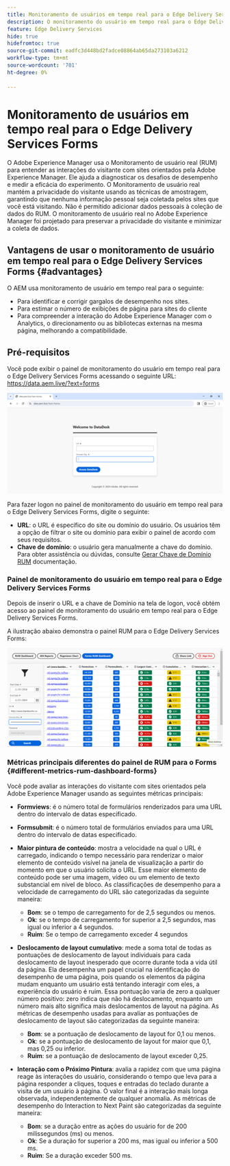 ```yaml
---
title: Monitoramento de usuários em tempo real para o Edge Delivery Services Forms
description: O monitoramento do usuário em tempo real para o Edge Delivery Services Forms envolve o rastreamento e a análise contínuos das interações do usuário com os formulários.
feature: Edge Delivery Services
hide: true
hidefromtoc: true
source-git-commit: eadfc3d448bd2fadce08864ab65da273103a6212
workflow-type: tm+mt
source-wordcount: '701'
ht-degree: 0%

---
```


# Monitoramento de usuários em tempo real para o Edge Delivery Services Forms

O Adobe Experience Manager usa o Monitoramento de usuário real (RUM) para entender as interações do visitante com sites orientados pela Adobe Experience Manager. Ele ajuda a diagnosticar os desafios de desempenho e medir a eficácia do experimento. O Monitoramento de usuário real mantém a privacidade do visitante usando as técnicas de amostragem, garantindo que nenhuma informação pessoal seja coletada pelos sites que você está visitando. Não é permitido adicionar dados pessoais à coleção de dados do RUM. O monitoramento de usuário real no Adobe Experience Manager foi projetado para preservar a privacidade do visitante e minimizar a coleta de dados.

## Vantagens de usar o monitoramento de usuário em tempo real para o Edge Delivery Services Forms {#advantages}

O AEM usa monitoramento de usuário em tempo real para o seguinte:

* Para identificar e corrigir gargalos de desempenho nos sites.
* Para estimar o número de exibições de página para sites do cliente
* Para compreender a interação do Adobe Experience Manager com o Analytics, o direcionamento ou as bibliotecas externas na mesma página, melhorando a compatibilidade.

## Pré-requisitos

Você pode exibir o painel de monitoramento do usuário em tempo real para o Edge Delivery Services Forms acessando o seguinte URL: https://data.aem.live/?ext=forms

![Tela de logon do RUM para o Edge Delivery Services Forms ](/help/edge/assets/rum-login-screen.png)

Para fazer logon no painel de monitoramento do usuário em tempo real para o Edge Delivery Services Forms, digite o seguinte:
* **URL**: o URL é específico do site ou domínio do usuário. Os usuários têm a opção de filtrar o site ou domínio para exibir o painel de acordo com seus requisitos.
* **Chave de domínio**: o usuário gera manualmente a chave do domínio. Para obter assistência ou dúvidas, consulte [Gerar Chave de Domínio RUM](https://aemcs-workspace.adobe.com/rum/generate-domain-key) documentação.

### Painel de monitoramento do usuário em tempo real para o Edge Delivery Services Forms

Depois de inserir o URL e a chave de Domínio na tela de logon, você obtém acesso ao painel de monitoramento do usuário em tempo real para o Edge Delivery Services Forms.

A ilustração abaixo demonstra o painel RUM para o Edge Delivery Services Forms:

![Painel do RUM Forms](/help/edge/assets/rum-forms-dashboard.png)

### Métricas principais diferentes do painel de RUM para o Forms {#different-metrics-rum-dashboard-forms}

Você pode avaliar as interações do visitante com sites orientados pela Adobe Experience Manager usando as seguintes métricas principais:

* **Formviews**: é o número total de formulários renderizados para uma URL dentro do intervalo de datas especificado.
* **Formsubmit**: é o número total de formulários enviados para uma URL dentro do intervalo de datas especificado.
* **Maior pintura de conteúdo**: mostra a velocidade na qual o URL é carregado, indicando o tempo necessário para renderizar o maior elemento de conteúdo visível na janela de visualização a partir do momento em que o usuário solicita o URL. Esse maior elemento de conteúdo pode ser uma imagem, vídeo ou um elemento de texto substancial em nível de bloco. As classificações de desempenho para a velocidade de carregamento do URL são categorizadas da seguinte maneira:
   * **Bom**: se o tempo de carregamento for de 2,5 segundos ou menos.
   * **Ok**: se o tempo de carregamento for superior a 2,5 segundos, mas igual ou inferior a 4 segundos.
   * **Ruim**: Se o tempo de carregamento exceder 4 segundos

* **Deslocamento de layout cumulativo**: mede a soma total de todas as pontuações de deslocamento de layout individuais para cada deslocamento de layout inesperado que ocorre durante toda a vida útil da página. Ela desempenha um papel crucial na identificação do desempenho de uma página, pois quando os elementos da página mudam enquanto um usuário está tentando interagir com eles, a experiência do usuário é ruim. Essa pontuação varia de zero a qualquer número positivo: zero indica que não há deslocamento, enquanto um número mais alto significa mais deslocamentos de layout na página. As métricas de desempenho usadas para avaliar as pontuações de deslocamento de layout são categorizadas da seguinte maneira:

   * **Bom**: se a pontuação de deslocamento de layout for 0,1 ou menos.
   * **Ok**: se a pontuação de deslocamento de layout for maior que 0,1, mas 0,25 ou inferior.
   * **Ruim**: se a pontuação de deslocamento de layout exceder 0,25.

* **Interação com o Próximo Pintura**: avalia a rapidez com que uma página reage às interações do usuário, considerando o tempo que leva para a página responder a cliques, toques e entradas do teclado durante a visita de um usuário à página. O valor final é a interação mais longa observada, independentemente de qualquer anomalia. As métricas de desempenho do Interaction to Next Paint são categorizadas da seguinte maneira:
   * **Bom**: se a duração entre as ações do usuário for de 200 milissegundos (ms) ou menos.
   * **Ok**: Se a duração for superior a 200 ms, mas igual ou inferior a 500 ms.
   * **Ruim**: Se a duração exceder 500 ms.

